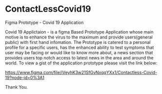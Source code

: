 # ContactLessCovid19
Figma Prototype - Covid 19 Application 

Covid 19 Applictaion - is a figma Based Prototype Application whose main motive is to enhance the virus to the maximum and provide users(general public) with first hand infomation. The Prototype is catered to a personal profile for a specific users, has the enhanced ability to test symptoms that user may be facing or would like to know more about, a news section that provides users top notch access to latest news in the area and around the world. 
To view a gist of the application prototype please visit the link below:

https://www.figma.com/file/iVeyhK3w21SfGvNxqqYXx1/Contactless-Covid-19?node-id=0%3A1


Thank You.
